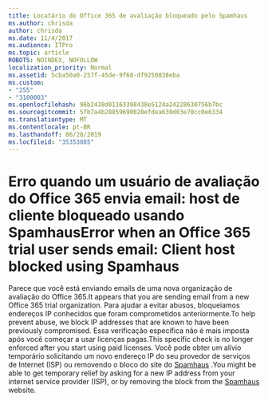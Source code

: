 ```yaml
---
title: Locatário do Office 365 de avaliação bloqueado pelo Spamhaus
ms.author: chrisda
author: chrisda
ms.date: 11/4/2017
ms.audience: ITPro
ms.topic: article
ROBOTS: NOINDEX, NOFOLLOW
localization_priority: Normal
ms.assetid: 5cba50a0-257f-45de-9f68-df9250838eba
ms.custom:
- "255"
- "3100003"
ms.openlocfilehash: 96b2438d01163398438e5124a24228630756b7bc
ms.sourcegitcommit: 5fb7a4b28859690020efdea630d03e70cc0e6334
ms.translationtype: MT
ms.contentlocale: pt-BR
ms.lasthandoff: 06/28/2019
ms.locfileid: "35353885"
---
```

# <a name="error-when-an-office-365-trial-user-sends-email-client-host-blocked-using-spamhaus"></a><span data-ttu-id="48bd4-102">Erro quando um usuário de avaliação do Office 365 envia email: host de cliente bloqueado usando Spamhaus</span><span class="sxs-lookup"><span data-stu-id="48bd4-102">Error when an Office 365 trial user sends email: Client host blocked using Spamhaus</span></span>

<span data-ttu-id="48bd4-103">Parece que você está enviando emails de uma nova organização de avaliação do Office 365.</span><span class="sxs-lookup"><span data-stu-id="48bd4-103">It appears that you are sending email from a new Office 365 trial organization.</span></span> <span data-ttu-id="48bd4-104">Para ajudar a evitar abusos, bloqueiamos endereços IP conhecidos que foram comprometidos anteriormente.</span><span class="sxs-lookup"><span data-stu-id="48bd4-104">To help prevent abuse, we block IP addresses that are known to have been previously compromised.</span></span> <span data-ttu-id="48bd4-105">Essa verificação específica não é mais imposta após você começar a usar licenças pagas.</span><span class="sxs-lookup"><span data-stu-id="48bd4-105">This specific check is no longer enforced after you start using paid licenses.</span></span> <span data-ttu-id="48bd4-106">Você pode obter um alívio temporário solicitando um novo endereço IP do seu provedor de serviços de Internet (ISP) ou removendo o bloco do site do [Spamhaus](https://go.microsoft.com/fwlink/p/?linkid=123245) .</span><span class="sxs-lookup"><span data-stu-id="48bd4-106">You might be able to get temporary relief by asking for a new IP address from your internet service provider (ISP), or by removing the block from the [Spamhaus](https://go.microsoft.com/fwlink/p/?linkid=123245) website.</span></span>
